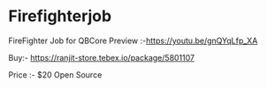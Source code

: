 # Firefighterjob
FireFighter Job for QBCore 
Preview :-https://youtu.be/gnQYqLfp_XA

Buy:- https://ranjit-store.tebex.io/package/5801107

Price :- $20
Open Source
